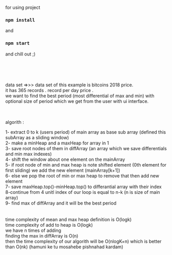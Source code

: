 for using project 
### `npm install`
and 
### `npm start`
and chill out ;)

<br />
<br />
<br />

data set =>>> data set of this example is bitcoins 2018 price. <br />
it has 365 records . record per day price . <br />
we want to find the best period (most differential of max and min) with optional size of period which we get from the user with ui interface.<br />

<br />
<br />
algorith : <br />

1- extract 0 to k (users period) of main array as base sub array (defined this subArray as a sliding window) <br />
2- make a minHeap and a maxHeap for array in 1 <br />
3- save root nodes of them in diffArray (an array which we save differentials and min max indexes) <br />
4- shift the window about one element on the mainArray <br />
5- if root node of min and max heap is note shifted element (0th element for first sliding) we add the new element (mainArray[k+1]) <br />
6- else we pop the root of min or max heap to remove that then add new element <br />
7- save maxHeap.top()-minHeap.top() to differantial array with their index <br />
8-continue from 4 unitl index of our loop is equal to n-k (n is size of main array) <br />
9- find max of diffArray and it will be the best period <br />
<br />
<br />
time complexity of mean and max heap definition is O(logk) <br />
time complexity of add to heap is O(logk) <br />
we have n times of adding  <br />
finding the max in diffArray is O(n) <br />
then the time complexity of our algorith will be O(nlogK+n) which is better than O(nk) (hamuni ke tu mosahebe pishnahad kardam)

